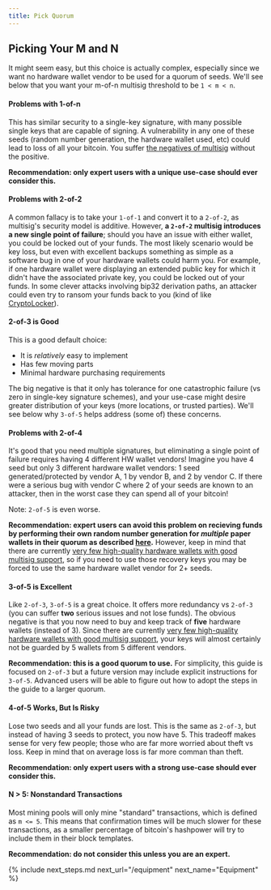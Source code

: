 ```yaml
---
title: Pick Quorum
---
```


## Picking Your M and N
It might seem easy, but this choice is actually complex, especially since we want no hardware wallet vendor to be used for a quorum of seeds.
We'll see below that you want your m-of-n multisig threshold to be `1 < m < n`.

#### Problems with 1-of-n
This has similar security to a single-key signature, with many possible single keys that are capable of signing.
A vulnerability in any one of these seeds (random number generation, the hardware wallet used, etc) could lead to loss of all your bitcoin.
You suffer [the negatives of multisig](/known-issues/multisig) without the positive.

**Recommendation: only expert users with a unique use-case should ever consider this.**

#### Problems with 2-of-2
A common fallacy is to take your `1-of-1` and convert it to a `2-of-2`, as multisig's security model is additive.
However, **a `2-of-2` multisig introduces a new single point of failure**; should you have an issue with either wallet, you could be locked out of your funds.
The most likely scenario would be key loss, but even with excellent backups something as simple as a software bug in one of your hardware wallets could harm you.
For example, if one hardware wallet were displaying an extended public key for which it didn't have the associated private key, you could be locked out of your funds.
In some clever attacks involving bip32 derivation paths, an attacker could even try to ransom your funds back to you (kind of like [CryptoLocker](https://en.wikipedia.org/wiki/CryptoLocker)).

#### 2-of-3 is Good
This is a good default choice:
* It is _relatively_ easy to implement
* Has few moving parts
* Minimal hardware purchasing requirements

The big negative is that it only has tolerance for one catastrophic failure (vs zero in single-key signature schemes), and your use-case might desire greater distribution of your keys (more locations, or trusted parties). We'll see below why `3-of-5` helps address (some of) these concerns.

#### Problems with 2-of-4
It's good that you need multiple signatures, but eliminating a single point of failure requires having 4 different HW wallet vendors!
Imagine you have 4 seed but only 3 different hardware wallet vendors: 1 seed generated/protected by vendor A, 1 by vendor B,  and 2 by vendor C.
If there were a serious bug with vendor C where 2 of your seeds are known to an attacker, then in the worst case they can spend all of your bitcoin!

Note: `2-of-5` is even worse.

**Recommendation: expert users can avoid this problem on recieving funds by performing their own random number generation for *multiple* paper wallets in their quorum as described [here](setup-wallets/paper).**
However, keep in mind that there are currently [very few high-quality hardware wallets with good multisig support](/known-issues/hw-vendors), so if you need to use those recovery keys you may be forced to use the same hardware wallet vendor for 2+ seeds.


#### 3-of-5 is Excellent
Like `2-of-3`, `3-of-5` is a great choice.
It offers more redundancy vs `2-of-3` (you can suffer **two** serious issues and not lose funds).
The obvious negative is that you now need to buy and keep track of **five** hardware wallets (instead of 3).
Since there are currently [very few high-quality hardware wallets with good multisig support](/known-issues/hw-vendors), your keys will almost certainly not be guarded by 5 wallets from 5 different vendors.

**Recommendation: this is a good quorum to use.**
For simplicity, this guide is focused on `2-of-3` but a future version may include explicit instructions for `3-of-5`.
Advanced users will be able to figure out how to adopt the steps in the guide to a larger quorum.

#### 4-of-5 Works, But Is Risky
Lose two seeds and all your funds are lost.
This is the same as `2-of-3`, but instead of having 3 seeds to protect, you now have 5.
This tradeoff makes sense for very few people; those who are far more worried about theft vs loss.
Keep in mind that on average loss is far more comman than theft.

**Recommendation: only expert users with a strong use-case should ever consider this.**

#### N > 5: Nonstandard Transactions
Most mining pools will only mine "standard" transactions, which is defined as `m <= 5`.
This means that confirmation times will be much slower for these transactions, as a smaller percentage of bitcoin's hashpower will try to include them in their block templates.

**Recommendation: do not consider this unless you are an expert.**

{% include next_steps.md next_url="/equipment" next_name="Equipment" %}
